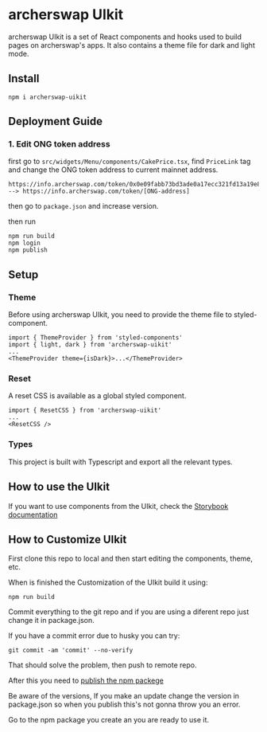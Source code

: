 # archerswap UIkit

<!-- [![Version](https://img.shields.io/npm/v/@archerswap-libs/uikit)](https://www.npmjs.com/package/@archerswap-libs/uikit) [![Size](https://img.shields.io/bundlephobia/min/@archerswap-libs/uikit)](https://www.npmjs.com/package/@archerswap-libs/uikit) -->

archerswap UIkit is a set of React components and hooks used to build pages on archerswap's apps. It also contains a theme file for dark and light mode.

## Install

`npm i archerswap-uikit`


## Deployment Guide

### 1. Edit ONG token address 
first go to `src/widgets/Menu/components/CakePrice.tsx`, find `PriceLink` tag and change the ONG token address to current mainnet address.

```
https://info.archerswap.com/token/0x0e09fabb73bd3ade0a17ecc321fd13a19e81ce82 
--> https://info.archerswap.com/token/[ONG-address]
```
then go to `package.json` and increase version.

then run 
```
npm run build
npm login
npm publish
```


## Setup

### Theme

Before using archerswap UIkit, you need to provide the theme file to styled-component.

```
import { ThemeProvider } from 'styled-components'
import { light, dark } from 'archerswap-uikit'
...
<ThemeProvider theme={isDark}>...</ThemeProvider>
```

### Reset

A reset CSS is available as a global styled component.

```
import { ResetCSS } from 'archerswap-uikit'
...
<ResetCSS />
```

### Types

This project is built with Typescript and export all the relevant types.

## How to use the UIkit

If you want to use components from the UIkit, check the [Storybook documentation](https://archerswap.github.io/pancake-uikit/)

## How to Customize UIkit

First clone this repo to local and then start editing the components, theme, etc.

When is finished the Customization of the UIkit build it using:

`npm run build`

Commit everything to the git repo and if you are using a diferent repo just change it in package.json.

If you have a commit error due to husky you can try:

`git commit -am 'commit' --no-verify`

That should solve the problem, then push to remote repo.

After this you need to [publish the npm packege](https://zellwk.com/blog/publish-to-npm/)

Be aware of the versions, If you make an update change the version in package.json so when you publish this's not gonna throw you an error.

Go to the npm package you create an you are ready to use it.
